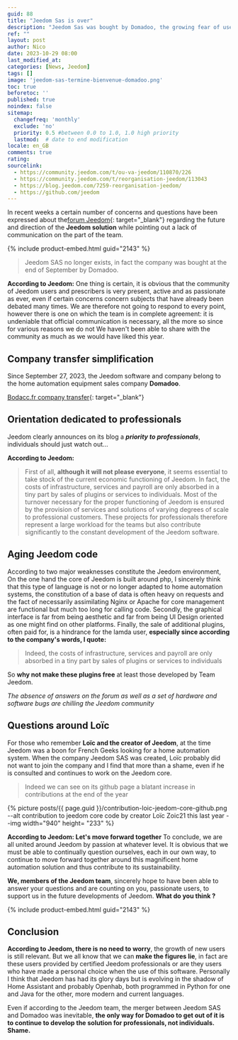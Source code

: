 ```yaml
---
guid: 88
title: "Jeedom Sas is over"
description: "Jeedom Sas was bought by Domadoo, the growing fear of users of the Jeedom opensource system is felt"
ref: ""
layout: post
author: Nico
date: 2023-10-29 08:00
last_modified_at: 
categories: [News, Jeedom]
tags: []
image: 'jeedom-sas-termine-bienvenue-domadoo.png'
toc: true
beforetoc: ''
published: true
noindex: false
sitemap:
  changefreq: 'monthly'
  exclude: 'no'
  priority: 0.5 #between 0.0 to 1.0, 1.0 high priority
  lastmod:  # date to end modification
locale: en_GB
comments: true
rating:  
sourcelink:
  - https://community.jeedom.com/t/ou-va-jeedom/110870/226
  - https://community.jeedom.com/t/reorganisation-jeedom/113043
  - https://blog.jeedom.com/7259-reorganisation-jeedom/
  - https://github.com/jeedom
---
```

In recent weeks a certain number of concerns and questions have been expressed about the[forum Jeedom](https://community.jeedom.com/t/ou-va-jeedom/110870/226){: target="_blank"} regarding the future and direction of the **Jeedom solution** while pointing out a lack of communication on the part of the team.

{% include product-embed.html guid="2143" %}

> Jeedom SAS no longer exists, in fact the company was bought at the end of September by Domadoo.

**According to Jeedom:**
One thing is certain, it is obvious that the community of Jeedom users and prescribers is very present, active and as passionate as ever, even if certain concerns concern subjects that have already been debated many times. We are therefore not going to respond to every point, however there is one on which the team is in complete agreement: it is undeniable that official communication is necessary, all the more so since for various reasons we do not We haven't been able to share with the community as much as we would have liked this year.

## Company transfer simplification

Since September 27, 2023, the Jeedom software and company belong to the home automation equipment sales company **Domadoo**.

[Bodacc.fr company transfer](https://www.bodacc.fr/pages/annonces-commerciales-detail/?q.id=id:A202301861226){: target="_blank"}

## Orientation dedicated to professionals

Jeedom clearly announces on its blog a ***priority to professionals***, individuals should just watch out...

**According to Jeedom:**
> First of all, **although it will not please everyone**, it seems essential to take stock of the current economic functioning of Jeedom. In fact, the costs of infrastructure, services and payroll are only absorbed in a tiny part by sales of plugins or services to individuals. Most of the turnover necessary for the proper functioning of Jeedom is ensured by the provision of services and solutions of varying degrees of scale to professional customers. These projects for professionals therefore represent a large workload for the teams but also contribute significantly to the constant development of the Jeedom software.

## Aging Jeedom code

According to two major weaknesses constitute the Jeedom environment, On the one hand the core of Jeedom is built around php, I sincerely think that this type of language is not or no longer adapted to home automation systems, the constitution of a base of data is often heavy on requests and the fact of necessarily assimilating Nginx or Apache for core management are functional but much too long for calling code. Secondly, the graphical interface is far from being aesthetic and far from being UI Design oriented as one might find on other platforms. Finally, the sale of additional plugins, often paid for, is a hindrance for the lamda user, **especially since according to the company's words, I quote:**
> Indeed, the costs of infrastructure, services and payroll are only absorbed in a tiny part by sales of plugins or services to individuals

So **why not make these plugins free** at least those developed by Team Jeedom.

*The absence of answers on the forum as well as a set of hardware and software bugs are chilling the Jeedom community*

## Questions around Loïc

For those who remember **Loïc and the creator of Jeedom**, at the time Jeedom was a boon for French Geeks looking for a home automation system. When the company Jeedom SAS was created, Loïc probably did not want to join the company and I find that more than a shame, even if he is consulted and continues to work on the Jeedom core.

> Indeed we can see on its github page a blatant increase in contributions at the end of the year

{% picture posts/{{ page.guid }}/contribution-loic-jeedom-core-github.png --alt contribution to jeedom core code by creator Loïc Zoic21 this last year --img width="940" height= "233" %}

**According to Jeedom: Let's move forward together**
To conclude, we are all united around Jeedom by passion at whatever level. It is obvious that we must be able to continually question ourselves, each in our own way, to continue to move forward together around this magnificent home automation solution and thus contribute to its sustainability.

**We, members of the Jeedom team**, sincerely hope to have been able to answer your questions and are counting on you, passionate users, to support us in the future developments of Jeedom. **What do you think ?**

{% include product-embed.html guid="2143" %}

## Conclusion

**According to Jeedom, there is no need to worry**, the growth of new users is still relevant. But we all know that we can **make the figures lie**, in fact are these users provided by certified Jeedom professionals or are they users who have made a personal choice when the use of this software. Personally I think that Jeedom has had its glory days but is evolving in the shadow of Home Assistant and probably Openhab, both programmed in Python for one and Java for the other, more modern and current languages.

Even if according to the Jeedom team, the merger between Jeedom SAS and Domadoo was inevitable, **the only way for Domadoo to get out of it is to continue to develop the solution for professionals, not individuals. Shame.**